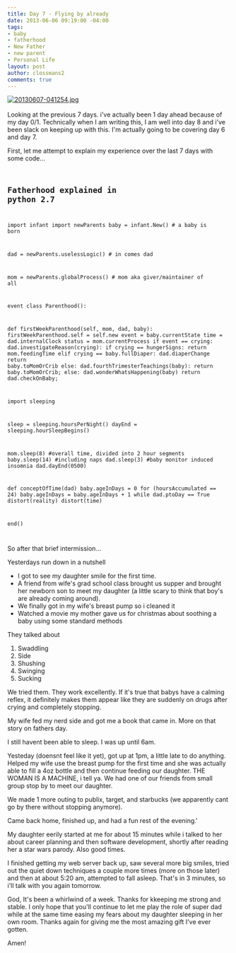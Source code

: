 ```yaml
---
title: Day 7 - Flying by already
date: 2013-06-06 09:19:00 -04:00
tags:
- baby
- fatherhood
- New Father
- new parent
- Personal Life
layout: post
author: clossmans2
comments: true
---
```


<a href="http://sethclossman.com/blog/wp-content/uploads/2013/06/20130607-041254.jpg"><img src="http://sethclossman.com/blog/wp-content/uploads/2013/06/20130607-041254.jpg" alt="20130607-041254.jpg" class="alignnone size-full" /></a><br /><br />Looking at the previous 7 days. i've actually been 1 day ahead because of my day 0/1.  Technically when I am writing this, I am well into day 8 and i've been slack on keeping up with this.  I'm actually going to be covering day 6 and day 7. 

First, let me attempt to explain my experience over the last 7 days with some code...
<code>
## Fatherhood explained in python 2.7
import infant
import newParents
baby = infant.New() # a baby is born

dad =  newParents.uselessLogic() # in comes dad

mom = newParents.globalProcess() # mom aka giver/maintainer of all

event 
class Parenthood():

def firstWeekParenthood(self, mom, dad, baby):
	firstWeekParenthood.self = self.new
	event = baby.currentState
	time = dad.internalClock
	status = mom.currentProcess
	if event == crying:
		dad.investigateReason(crying):
			if crying == hungerSigns:
				return mom.feedingTime
			elif crying == baby.fullDiaper:
				dad.diaperChange
				return baby.toMomOrCrib
			else:
				dad.fourthTrimesterTeachings(baby):
				return baby.toMomOrCrib;
	else:
		dad.wonderWhatsHappening(baby)
		return dad.checkOnBaby;

import sleeping

sleep = sleeping.hoursPerNight()
dayEnd = sleeping.hourSleepBegins()

mom.sleep(8) #overall time, divided into 2 hour segments
baby.sleep(14) #including naps
dad.sleep(3) #baby monitor induced insomnia
dad.dayEnd(0500)

def conceptOfTime(dad)
	baby.ageInDays = 0
	for (hoursAccumulated == 24)
	baby.ageInDays = baby.ageInDays + 1
	while dad.ptoDay == True
		distort(reality)
		distort(time)

end()
	
</code>

So after that brief intermission...

Yesterdays run down in a nutshell

<ul>
	<li>I got to see my daughter smile for the first time.</li>
	<li>A friend from wife's grad school class brought us supper and brought her newborn son to meet my daughter (a little scary to think that boy's are already coming around).</li>
	<li>We finally got in my wife's breast pump so i cleaned it</li>
	<li>Watched a movie my mother gave us for christmas about soothing a baby using some standard methods</li></ul>

They talked about <ol>
	<li>Swaddling</li>
	<li>Side</li>
	<li>Shushing</li>
	<li>Swinging</li>
	<li>Sucking</li></ol>

We tried them.  They work excellently.  If it's true that babys have a calming reflex, it definitely makes them appear like they are suddenly on drugs after crying and completely stopping.

My wife fed my nerd side and got me a book that came in.  More on that story on fathers day.

I still havent been able to sleep.  I was up until 6am.

Yesteday (doensnt feel like it yet), got up at 1pm, a little late to do anything.  Helped my wife use the breast pump for the first time and she was actually able to fill a 4oz bottle and then continue feeding our daughter.  THE WOMAN IS A MACHINE, i tell ya.  We had one of our friends from small group stop by to meet our daughter.

We made 1 more outing to publix, target, and starbucks (we apparently cant go by there without stopping anymore).

Came back home, finished up, and had a fun rest of the evening.'

My daughter eerily started at me for about 15 minutes while i talked to her about career planning and then software development, shortly after reading her a star wars parody. Also good times.

I finished getting my web server back up, saw several more big smiles, tried out the quiet down techniques a couple more times (more on those later) and then at about 5:20 am, attempted to fall asleep.  That's in 3 minutes, so i'll talk with you again tomorrow.

God, It's been a whirlwind of a week.  Thanks for kkeeping me strong and stable.  I only hope that you'll continue to let me play the role of super dad while at the same time easing my fears about my daughter sleeping in her own room.  Thanks again for giving me the most amazing gift I've ever gotten.

Amen!
